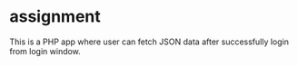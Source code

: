 # assignment
This is a PHP app where user can fetch JSON data after successfully login from login window.
